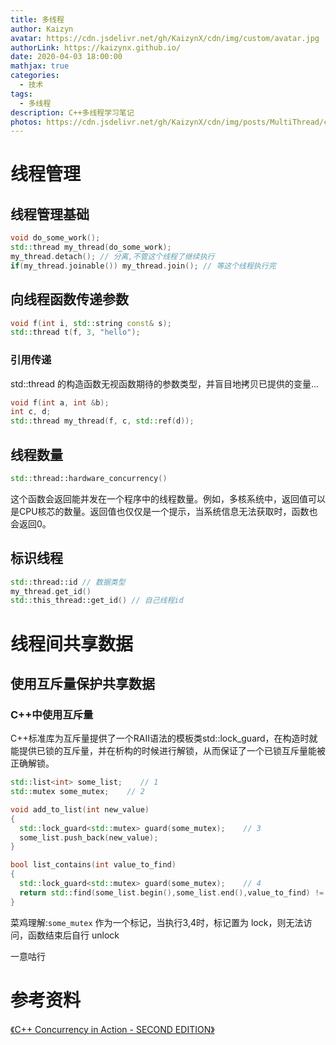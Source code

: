 ```yaml
---
title: 多线程
author: Kaizyn
avatar: https://cdn.jsdelivr.net/gh/KaizynX/cdn/img/custom/avatar.jpg
authorLink: https://kaizynx.github.io/
date: 2020-04-03 18:00:00
mathjax: true
categories:
  - 技术
tags:
  - 多线程
description: C++多线程学习笔记
photos: https://cdn.jsdelivr.net/gh/KaizynX/cdn/img/posts/MultiThread/cover.jpg 
---
```

# 线程管理
## 线程管理基础
```cpp
void do_some_work();
std::thread my_thread(do_some_work);
my_thread.detach(); // 分离,不管这个线程了继续执行
if(my_thread.joinable()) my_thread.join(); // 等这个线程执行完
```
## 向线程函数传递参数
```cpp
void f(int i, std::string const& s);
std::thread t(f, 3, "hello");
```
### 引用传递
std::thread 的构造函数无视函数期待的参数类型，并盲目地拷贝已提供的变量...
```cpp
void f(int a, int &b);
int c, d;
std::thread my_thread(f, c, std::ref(d));
```
## 线程数量

```cpp
std::thread::hardware_concurrency()
```
这个函数会返回能并发在一个程序中的线程数量。例如，多核系统中，返回值可以是CPU核芯的数量。返回值也仅仅是一个提示，当系统信息无法获取时，函数也会返回0。

## 标识线程
```cpp
std::thread::id // 数据类型
my_thread.get_id()
std::this_thread::get_id() // 自己线程id
```
# 线程间共享数据

## 使用互斥量保护共享数据

### C++中使用互斥量
C++标准库为互斥量提供了一个RAII语法的模板类std::lock_guard，在构造时就能提供已锁的互斥量，并在析构的时候进行解锁，从而保证了一个已锁互斥量能被正确解锁。
```cpp
std::list<int> some_list;    // 1
std::mutex some_mutex;    // 2

void add_to_list(int new_value)
{
  std::lock_guard<std::mutex> guard(some_mutex);    // 3
  some_list.push_back(new_value);
}

bool list_contains(int value_to_find)
{
  std::lock_guard<std::mutex> guard(some_mutex);    // 4
  return std::find(some_list.begin(),some_list.end(),value_to_find) != some_list.end();
}
```
菜鸡理解:`some_mutex` 作为一个标记，当执行3,4时，标记置为 lock，则无法访问，函数结束后自行 unlock


一意咕行

# 参考资料
[《C++ Concurrency in Action - SECOND EDITION》](https://github.com/xiaoweiChen/CPP-Concurrency-In-Action-2ed-2019)